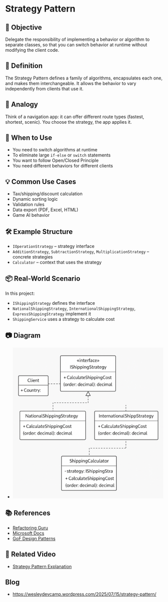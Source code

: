 # Strategy Pattern

## 🎯 Objective

Delegate the responsibility of implementing a behavior or algorithm to separate classes, so that you can switch behavior at runtime without modifying the client code.

## 📌 Definition

The Strategy Pattern defines a family of algorithms, encapsulates each one, and makes them interchangeable. It allows the behavior to vary independently from clients that use it.

## 🧠 Analogy

Think of a navigation app: it can offer different route types (fastest, shortest, scenic). You choose the strategy, the app applies it.

## 🚀 When to Use

- You need to switch algorithms at runtime
- To eliminate large `if-else` or `switch` statements
- You want to follow Open/Closed Principle
- You need different behaviors for different clients

## 💡 Common Use Cases

- Tax/shipping/discount calculation
- Dynamic sorting logic
- Validation rules
- Data export (PDF, Excel, HTML)
- Game AI behavior

## 🛠 Example Structure

- `IOperationStrategy` – strategy interface
- `AdditionStrategy`, `SubtractionStrategy`, `MultiplicationStrategy` – concrete strategies
- `Calculator` – context that uses the strategy

## 📦 Real-World Scenario

In this project:
- `IShippingStrategy` defines the interface
- `NationalShippingStrategy`, `InternationalShippingStrategy`, `ExpressShippingStrategy` implement it
- `ShippingService` uses a strategy to calculate cost

## 📷 Diagram

- ![Strategy diagram](../Diagrams/StrategyDiagram.png)

## 📚 References

- [Refactoring Guru](https://refactoring.guru/design-patterns/strategy)
- [Microsoft Docs](https://learn.microsoft.com/en-us/dotnet/standard/design-guidelines/)
- [GoF Design Patterns](https://en.wikipedia.org/wiki/Strategy_pattern)

## 🎥 Related Video
- [Strategy Pattern Explanation](https://youtu.be/Dd79dttdMKY)

## Blog
- https://wesleydevcamp.wordpress.com/2025/07/15/strategy-pattern/